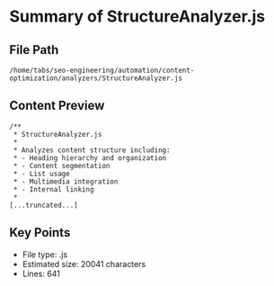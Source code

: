 # Summary of StructureAnalyzer.js
  
## File Path
`/home/tabs/seo-engineering/automation/content-optimization/analyzers/StructureAnalyzer.js`

## Content Preview
```
/**
 * StructureAnalyzer.js
 * 
 * Analyzes content structure including:
 * - Heading hierarchy and organization
 * - Content segmentation
 * - List usage
 * - Multimedia integration
 * - Internal linking
 * 
[...truncated...]
```

## Key Points
- File type: .js
- Estimated size: 20041 characters
- Lines: 641
